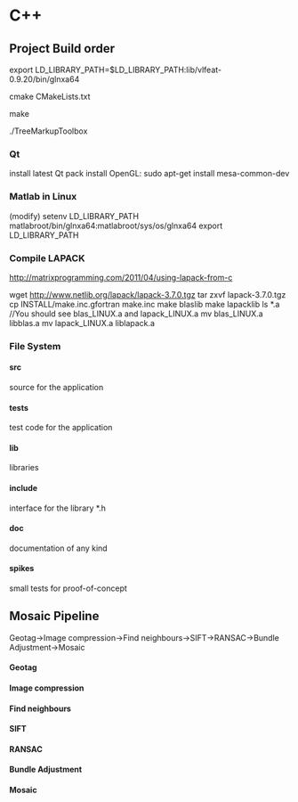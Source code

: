 # C++

## Project Build order

export LD_LIBRARY_PATH=$LD_LIBRARY_PATH:lib/vlfeat-0.9.20/bin/glnxa64

cmake CMakeLists.txt

make

./TreeMarkupToolbox


### Qt
install latest Qt pack
install OpenGL: sudo apt-get install mesa-common-dev

### Matlab in Linux
(modify)
setenv LD_LIBRARY_PATH matlabroot/bin/glnxa64:matlabroot/sys/os/glnxa64
export LD_LIBRARY_PATH

### Compile LAPACK
http://matrixprogramming.com/2011/04/using-lapack-from-c

wget http://www.netlib.org/lapack/lapack-3.7.0.tgz
tar zxvf lapack-3.7.0.tgz
cp INSTALL/make.inc.gfortran make.inc
make blaslib
make lapacklib
ls *.a
//You should see blas_LINUX.a  and lapack_LINUX.a
mv blas_LINUX.a libblas.a
mv lapack_LINUX.a liblapack.a

### File System
#### src
source for the application

#### tests
test code for the application

#### lib
libraries

#### include 
interface for the library *.h

#### doc
documentation of any kind

#### spikes
small tests for proof-of-concept



## Mosaic Pipeline
Geotag->Image compression->Find neighbours->SIFT->RANSAC->Bundle Adjustment->Mosaic

#### Geotag

#### Image compression

#### Find neighbours

#### SIFT

#### RANSAC

#### Bundle Adjustment

#### Mosaic
